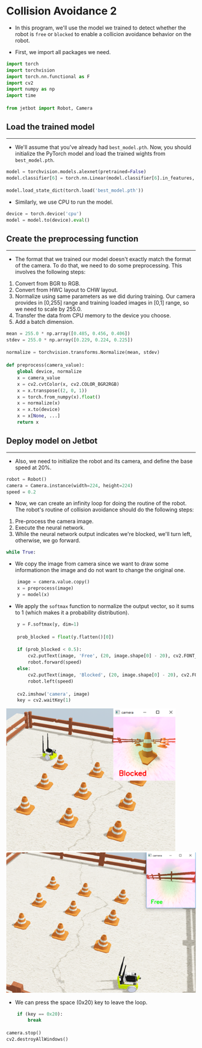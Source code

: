 # **Collision Avoidance 2**

* In this program, we'll use the model we trained to detect whether the
robot is `free` or `blocked` to enable a collicion avoidance behavior 
on the robot.

* First, we import all packages we need.
                                    
```python
import torch
import torchvision
import torch.nn.functional as F
import cv2
import numpy as np
import time

from jetbot import Robot, Camera

```

## Load the trained model
***

* We'll assume that you've already had `best_model.pth`. Now, you should
initialize the PyTorch model and load the trained wights from 
`best_model.pth`.

                                    
```python
model = torchvision.models.alexnet(pretrained=False)
model.classifier[6] = torch.nn.Linear(model.classifier[6].in_features, 2)

model.load_state_dict(torch.load('best_model.pth'))

```
                       
* Similarly, we use CPU to run the model.
                                    
```python
device = torch.device('cpu')
model = model.to(device).eval()

```
## Create the preprocessing function
***

* The format that we trained our model doesn't exactly match the format 
of the camera. To do that, we need to do some preprocessing. This involves
the following steps:

1. Convert from BGR to RGB.
2. Convert from HWC layout to CHW layout.
3. Normalize using same parameters as we did during training. Our camera
   provides in [0,255] range and training loaded images in [0,1] range, 
   so we need to scale by 255.0.
4. Transfer the data from CPU memory to the device you choose.
5. Add a batch dimension.
                                    
                                    
```python
mean = 255.0 * np.array([0.485, 0.456, 0.406])
stdev = 255.0 * np.array([0.229, 0.224, 0.225])

normalize = torchvision.transforms.Normalize(mean, stdev)

def preprocess(camera_value):
    global device, normalize
    x = camera_value
    x = cv2.cvtColor(x, cv2.COLOR_BGR2RGB)
    x = x.transpose((2, 0, 1))
    x = torch.from_numpy(x).float()
    x = normalize(x)
    x = x.to(device)
    x = x[None, ...]
    return x

```

## Deploy model on Jetbot
***	

* Also, we need to initialize the robot and its camera, and define the 
base speed at 20%.
                                    
```python
robot = Robot()
camera = Camera.instance(width=224, height=224)
speed = 0.2
```

* Now, we can create an infinity loop for doing the routine of the robot.
The robot's routine of collision avoidance should do the following steps:

1. Pre-process the camera image.
2. Execute the neural network.
3. While the neural network output indicates we're blocked, we'll turn 
       left, otherwise, we go forward.

                                    
```python
while True:
```
                  
* We copy the image from camera since we want to draw some informationon the image and do not want to change the original one.

                                    
```python
    image = camera.value.copy()
    x = preprocess(image)
    y = model(x)

```


* We apply the `softmax` function to normalize the output vector, so it 
    sums to 1 (which makes it a probability distribution).
    
                                    
```python
    y = F.softmax(y, dim=1)

    prob_blocked = float(y.flatten()[0])

    if (prob_blocked < 0.5):
        cv2.putText(image, 'Free', (20, image.shape[0] - 20), cv2.FONT_HERSHEY_SIMPLEX, 0.8, (0, 255, 0), 2)
        robot.forward(speed)
    else:
        cv2.putText(image, 'Blocked', (20, image.shape[0] - 20), cv2.FONT_HERSHEY_SIMPLEX, 0.8, (0, 0, 255), 2)
        robot.left(speed)

    cv2.imshow('camera', image)
    key = cv2.waitKey(1)


```

<p float="left">
<img src="https://github.com/clifflin-isaacspace/Guideline/blob/main/Lesson/03.bmp" width="450" title="Feature_map" />
<img src="https://github.com/clifflin-isaacspace/Guideline/blob/main/Lesson/04.bmp" width="520" title="Feature_map" />
</p>

* We can press the space (0x20) key to leave the loop.
                                    
```python
    if (key == 0x20):
        break

camera.stop()
cv2.destroyAllWindows()

```
